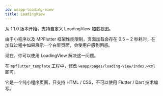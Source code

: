 ```yaml
---
id: weapp-loading-view
title: LoadingView
---
```


从 1.1.0 版本开始，支持自定义 LoadingView 加载视图。

由于小程序以及 MPFlutter 框架性能限制，页面加载会存在 0.5 ~ 2 秒耗时，在加载过程中如果展示一个白屏页面，会使用户感到困惑。

现在，你可以使用 LoadingView 解决这一问题。

在 `mpflutter_template` 工程中，修改 `weapp/pages/loading-view/index.wxml` 即可。

它是一个纯小程序页面，只支持 HTML / CSS，不可以使用 Flutter / Dart 技术编写。